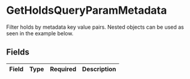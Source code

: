 # GetHoldsQueryParamMetadata

Filter holds by metadata key value pairs. Nested objects can be used as seen in the example below.


## Fields

| Field       | Type        | Required    | Description |
| ----------- | ----------- | ----------- | ----------- |